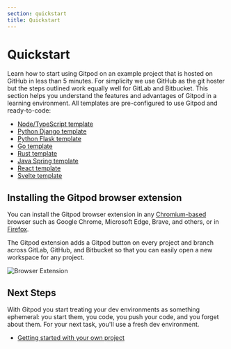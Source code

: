 ```yaml
---
section: quickstart
title: Quickstart
---
```


<script context="module">
  export const prerender = true;
</script>

# Quickstart

Learn how to start using Gitpod on an example project that is hosted on GitHub in less than 5 minutes. For simplicity we use GitHub as the git hoster but the steps outlined work equally well for GitLab and Bitbucket. This section helps you understand the features and advantages of Gitpod in a learning environment. All templates are pre-configured to use Gitpod and ready-to-code:

- [Node/TypeScript template](/docs/quickstart/typescript)
- [Python Django template](/docs/quickstart/python)
- [Python Flask template](/docs/quickstart/flask)
- [Go template](/docs/quickstart/go)
- [Rust template](/docs/quickstart/rust)
- [Java Spring template](/docs/quickstart/java)
- [React template](/docs/quickstart/react)
- [Svelte template](/docs/quickstart/svelte)

## Installing the Gitpod browser extension

You can install the Gitpod browser extension in any [Chromium-based](https://chrome.google.com/webstore/detail/gitpod-online-ide/dodmmooeoklaejobgleioelladacbeki) browser such as Google Chrome, Microsoft Edge, Brave, and others, or in [Firefox](https://addons.mozilla.org/firefox/addon/gitpod/).

The Gitpod extension adds a Gitpod button on every project and branch across GitLab, GitHub, and Bitbucket so that you can easily open a new workspace for any project.

![Browser Extension](../../../static/images/docs/browser-extension-lense.png)

## Next Steps

With Gitpod you start treating your dev environments as something ephemeral: you start them, you code, you push your code, and you forget about them. For your next task, you'll use a fresh dev environment.

- [Getting started with your own project](/docs/getting-started)
